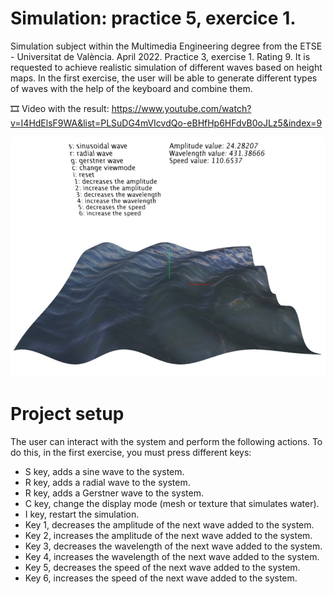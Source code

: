 ﻿# Simulation: practice 5, exercice 1.
Simulation subject within the Multimedia Engineering degree from the ETSE - Universitat de València. April 2022. Practice 3, exercise 1. Rating 9. It is requested to achieve realistic simulation of different waves based on height maps. In the first exercise, the user will be able to generate different types of waves with the help of the keyboard and combine them.


🎞️ Video with the result: https://www.youtube.com/watch?v=I4HdElsF9WA&list=PLSuDG4mVIcvdQo-eBHfHp6HFdvB0oJLz5&index=9

![Descriptive image of the exercise.](https://github.com/ximo99/SIM-practice5-ex1/blob/main/Imatge1.jpg)

# Project setup
The user can interact with the system and perform the following actions. To do this, in the first exercise, you must press different keys:
  - S key, adds a sine wave to the system.
  - R key, adds a radial wave to the system.
  - R key, adds a Gerstner wave to the system.
  - C key, change the display mode (mesh or texture that simulates water).
  - I key, restart the simulation.
  - Key 1, decreases the amplitude of the next wave added to the system.
  - Key 2, increases the amplitude of the next wave added to the system.
  - Key 3, decreases the wavelength of the next wave added to the system.
  - Key 4, increases the wavelength of the next wave added to the system.
  - Key 5, decreases the speed of the next wave added to the system.
  - Key 6, increases the speed of the next wave added to the system.
